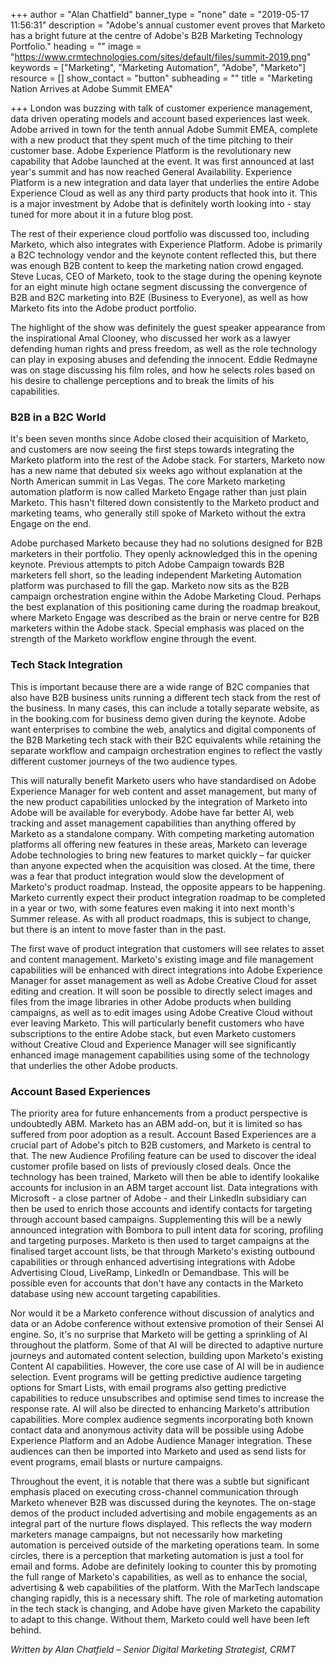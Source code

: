 +++
author = "Alan Chatfield"
banner_type = "none"
date = "2019-05-17 11:56:31"
description = "Adobe's annual customer event proves that Marketo has a bright future at the centre of Adobe's B2B Marketing Technology Portfolio."
heading = ""
image = "https://www.crmtechnologies.com/sites/default/files/summit-2019.png"
keywords = ["Marketing", "Marketing Automation", "Adobe", "Marketo"]
resource = []
show_contact = "button"
subheading = ""
title = "Marketing Nation Arrives at Adobe Summit EMEA"

+++
London was buzzing with talk of customer experience management, data driven operating models and account based experiences last week. Adobe arrived in town for the tenth annual Adobe Summit EMEA, complete with a new product that they spent much of the time pitching to their customer base. Adobe Experience Platform is the revolutionary new capability that Adobe launched at the event. It was first announced at last year's summit and has now reached General Availability. Experience Platform is a new integration and data layer that underlies the entire Adobe Experience Cloud as well as any third party products that hook into it. This is a major investment by Adobe that is definitely worth looking into - stay tuned for more about it in a future blog post.

The rest of their experience cloud portfolio was discussed too, including Marketo, which also integrates with Experience Platform. Adobe is primarily a B2C technology vendor and the keynote content reflected this, but there was enough B2B content to keep the marketing nation crowd engaged. Steve Lucas, CEO of Marketo, took to the stage during the opening keynote for an eight minute high octane segment discussing the convergence of B2B and B2C marketing into B2E (Business to Everyone), as well as how Marketo fits into the Adobe product portfolio.

The highlight of the show was definitely the guest speaker appearance from the inspirational Amal Clooney, who discussed her work as a lawyer defending human rights and press freedom, as well as the role technology can play in exposing abuses and defending the innocent. Eddie Redmayne was on stage discussing his film roles, and how he selects roles based on his desire to challenge perceptions and to break the limits of his capabilities.

### B2B in a B2C World

It's been seven months since Adobe closed their acquisition of Marketo, and customers are now seeing the first steps towards integrating the Marketo platform into the rest of the Adobe stack. For starters, Marketo now has a new name that debuted six weeks ago without explanation at the North American summit in Las Vegas. The core Marketo marketing automation platform is now called Marketo Engage rather than just plain Marketo. This hasn't filtered down consistently to the Marketo product and marketing teams, who generally still spoke of Marketo without the extra Engage on the end.

Adobe purchased Marketo because they had no solutions designed for B2B marketers in their portfolio. They openly acknowledged this in the opening keynote. Previous attempts to pitch Adobe Campaign towards B2B marketers fell short, so the leading independent Marketing Automation platform was purchased to fill the gap. Marketo now sits as the B2B campaign orchestration engine within the Adobe Marketing Cloud. Perhaps the best explanation of this positioning came during the roadmap breakout, where Marketo Engage was described as the brain or nerve centre for B2B marketers within the Adobe stack. Special emphasis was placed on the strength of the Marketo workflow engine through the event.

### Tech Stack Integration

This is important because there are a wide range of B2C companies that also have B2B business units running a different tech stack from the rest of the business. In many cases, this can include a totally separate website, as in the booking.com for business demo given during the keynote. Adobe want enterprises to combine the web, analytics and digital components of the B2B Marketing tech stack with their B2C equivalents while retaining the separate workflow and campaign orchestration engines to reflect the vastly different customer journeys of the two audience types.

This will naturally benefit Marketo users who have standardised on Adobe Experience Manager for web content and asset management, but many of the new product capabilities unlocked by the integration of Marketo into Adobe will be available for everybody. Adobe have far better AI, web tracking and asset management capabilities than anything offered by Marketo as a standalone company. With competing marketing automation platforms all offering new features in these areas, Marketo can leverage Adobe technologies to bring new features to market quickly – far quicker than anyone expected when the acquisition was closed. At the time, there was a fear that product integration would slow the development of Marketo's product roadmap. Instead, the opposite appears to be happening. Marketo currently expect their product integration roadmap to be completed in a year or two, with some features even making it into next month's Summer release. As with all product roadmaps, this is subject to change, but there is an intent to move faster than in the past.

The first wave of product integration that customers will see relates to asset and content management. Marketo's existing image and file management capabilities will be enhanced with direct integrations into Adobe Experience Manager for asset management as well as Adobe Creative Cloud for asset editing and creation. It will soon be possible to directly select images and files from the image libraries in other Adobe products when building campaigns, as well as to edit images using Adobe Creative Cloud without ever leaving Marketo. This will particularly benefit customers who have subscriptions to the entire Adobe stack, but even Marketo customers without Creative Cloud and Experience Manager will see significantly enhanced image management capabilities using some of the technology that underlies the other Adobe products.

### Account Based Experiences

The priority area for future enhancements from a product perspective is undoubtedly ABM. Marketo has an ABM add-on, but it is limited so has suffered from poor adoption as a result. Account Based Experiences are a crucial part of Adobe's pitch to B2B customers, and Marketo is central to that. The new Audience Profiling feature can be used to discover the ideal customer profile based on lists of previously closed deals. Once the technology has been trained, Marketo will then be able to identify lookalike accounts for inclusion in an ABM target account list. Data integrations with Microsoft - a close partner of Adobe - and their LinkedIn subsidiary can then be used to enrich those accounts and identify contacts for targeting through account based campaigns. Supplementing this will be a newly announced integration with Bombora to pull intent data for scoring, profiling and targeting purposes. Marketo is then used to target campaigns at the finalised target account lists, be that through Marketo's existing outbound capabilities or through enhanced advertising integrations with Adobe Advertising Cloud, LiveRamp, LinkedIn or Demandbase. This will be possible even for accounts that don't have any contacts in the Marketo database using new account targeting capabilities.

Nor would it be a Marketo conference without discussion of analytics and data or an Adobe conference without extensive promotion of their Sensei AI engine. So, it's no surprise that Marketo will be getting a sprinkling of AI throughout the platform. Some of that AI will be directed to adaptive nurture journeys and automated content selection, building upon Marketo's existing Content AI capabilities. However, the core use case of AI will be in audience selection. Event programs will be getting predictive audience targeting options for Smart Lists, with email programs also getting predictive capabilities to reduce unsubscribes and optimise send times to increase the response rate. AI will also be directed to enhancing Marketo's attribution capabilities. More complex audience segments incorporating both known contact data and anonymous activity data will be possible using Adobe Experience Platform and an Adobe Audience Manager integration. These audiences can then be imported into Marketo and used as send lists for event programs, email blasts or nurture campaigns.

Throughout the event, it is notable that there was a subtle but significant emphasis placed on executing cross-channel communication through Marketo whenever B2B was discussed during the keynotes. The on-stage demos of the product included advertising and mobile engagements as an integral part of the nurture flows displayed. This reflects the way modern marketers manage campaigns, but not necessarily how marketing automation is perceived outside of the marketing operations team. In some circles, there is a perception that marketing automation is just a tool for email and forms. Adobe are definitely looking to counter this by promoting the full range of Marketo's capabilities, as well as to enhance the social, advertising & web capabilities of the platform. With the MarTech landscape changing rapidly, this is a necessary shift. The role of marketing automation in the tech stack is changing, and Adobe have given Marketo the capability to adapt to this change. Without them, Marketo could well have been left behind.

_Written by Alan Chatfield – Senior Digital Marketing Strategist, CRMT_
